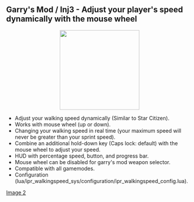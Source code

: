 Garry's Mod / Inj3 - Adjust your player's speed dynamically with the mouse wheel
-------
<p align="center">
   <img width="215" src="https://i.imgur.com/htGT4QV.gif" alt="">
</p>

- Adjust your walking speed dynamically (Similar to Star Citizen).
- Works with mouse wheel (up or down).
- Changing your walking speed in real time (your maximum speed will never be greater than your sprint speed).
- Combine an additional hold-down key (Caps lock: default) with the mouse wheel to adjust your speed.
- HUD with percentage speed, button, and progress bar.
- Mouse wheel can be disabled for garry's mod weapon selector.
- Compatible with all gamemodes.
- Configuration (lua/ipr_walkingspeed_sys/configuration/ipr_walkingspeed_config.lua).

[Image 2](https://imgur.com/HFc93nB)
